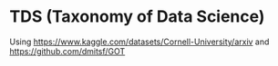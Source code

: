 # TDS (Taxonomy of Data Science)

Using https://www.kaggle.com/datasets/Cornell-University/arxiv and https://github.com/dmitsf/GOT
